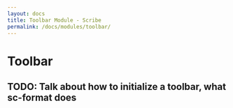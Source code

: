 ```yaml
---
layout: docs
title: Toolbar Module - Scribe
permalink: /docs/modules/toolbar/
---
```


# Toolbar

## TODO: Talk about how to initialize a toolbar, what sc-format does
